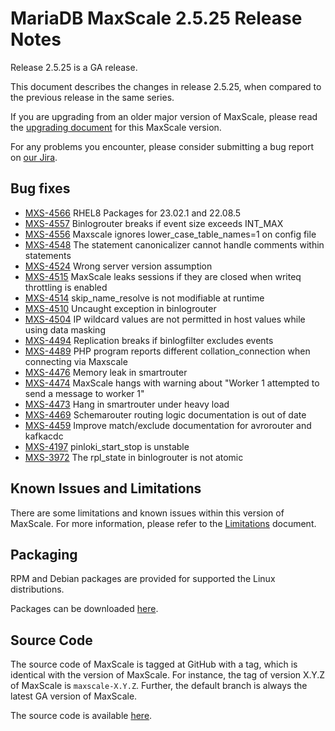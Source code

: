 # MariaDB MaxScale 2.5.25 Release Notes

Release 2.5.25 is a GA release.

This document describes the changes in release 2.5.25, when compared to the
previous release in the same series.

If you are upgrading from an older major version of MaxScale, please read the
[upgrading document](../Upgrading/Upgrading-To-MaxScale-2.5.md) for
this MaxScale version.

For any problems you encounter, please consider submitting a bug
report on [our Jira](https://jira.mariadb.org/projects/MXS).

## Bug fixes

* [MXS-4566](https://jira.mariadb.org/browse/MXS-4566) RHEL8 Packages for 23.02.1 and 22.08.5
* [MXS-4557](https://jira.mariadb.org/browse/MXS-4557) Binlogrouter breaks if event size exceeds INT_MAX
* [MXS-4556](https://jira.mariadb.org/browse/MXS-4556) Maxscale ignores lower_case_table_names=1 on config file
* [MXS-4548](https://jira.mariadb.org/browse/MXS-4548) The statement canonicalizer cannot handle comments within statements
* [MXS-4524](https://jira.mariadb.org/browse/MXS-4524) Wrong server version assumption
* [MXS-4515](https://jira.mariadb.org/browse/MXS-4515) MaxScale leaks sessions if they are closed when writeq throttling is enabled
* [MXS-4514](https://jira.mariadb.org/browse/MXS-4514) skip_name_resolve is not modifiable at runtime
* [MXS-4510](https://jira.mariadb.org/browse/MXS-4510) Uncaught exception in binlogrouter
* [MXS-4504](https://jira.mariadb.org/browse/MXS-4504) IP wildcard values are  not permitted in host values while using data masking
* [MXS-4494](https://jira.mariadb.org/browse/MXS-4494) Replication breaks if binlogfilter excludes events
* [MXS-4489](https://jira.mariadb.org/browse/MXS-4489) PHP program reports different collation_connection when connecting via Maxscale
* [MXS-4476](https://jira.mariadb.org/browse/MXS-4476) Memory leak in smartrouter
* [MXS-4474](https://jira.mariadb.org/browse/MXS-4474) MaxScale hangs with warning about "Worker 1 attempted to send a message to worker 1"
* [MXS-4473](https://jira.mariadb.org/browse/MXS-4473) Hang in smartrouter under heavy load
* [MXS-4469](https://jira.mariadb.org/browse/MXS-4469) Schemarouter routing logic documentation is out of date
* [MXS-4459](https://jira.mariadb.org/browse/MXS-4459) Improve match/exclude documentation for avrorouter and kafkacdc
* [MXS-4197](https://jira.mariadb.org/browse/MXS-4197) pinloki_start_stop is unstable
* [MXS-3972](https://jira.mariadb.org/browse/MXS-3972) The rpl_state in binlogrouter is not atomic

## Known Issues and Limitations

There are some limitations and known issues within this version of MaxScale.
For more information, please refer to the [Limitations](../About/Limitations.md) document.

## Packaging

RPM and Debian packages are provided for supported the Linux distributions.

Packages can be downloaded [here](https://mariadb.com/downloads/#mariadb_platform-mariadb_maxscale).

## Source Code

The source code of MaxScale is tagged at GitHub with a tag, which is identical
with the version of MaxScale. For instance, the tag of version X.Y.Z of MaxScale
is `maxscale-X.Y.Z`. Further, the default branch is always the latest GA version
of MaxScale.

The source code is available [here](https://github.com/mariadb-corporation/MaxScale).
